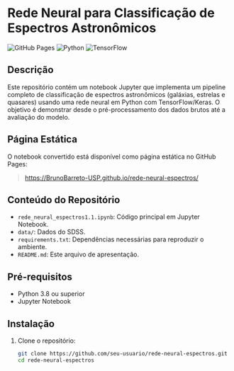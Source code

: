 # Rede Neural para Classificação de Espectros Astronômicos

![GitHub Pages](https://img.shields.io/badge/GitHub%20Pages-Disponível-blue) ![Python](https://img.shields.io/badge/Python-3.8%2B-blue) ![TensorFlow](https://img.shields.io/badge/TensorFlow-2.x-orange)

## Descrição
Este repositório contém um notebook Jupyter que implementa um pipeline completo de classificação de espectros astronômicos (galáxias, estrelas e quasares) usando uma rede neural em Python com TensorFlow/Keras. O objetivo é demonstrar desde o pré-processamento dos dados brutos até a avaliação do modelo.

## Página Estática
O notebook convertido está disponível como página estática no GitHub Pages:

> https://BrunoBarreto-USP.github.io/rede-neural-espectros/

## Conteúdo do Repositório
- `rede_neural_espectros1.1.ipynb`: Código principal em Jupyter Notebook.  
- `data/`: Dados do SDSS.  
- `requirements.txt`: Dependências necessárias para reproduzir o ambiente.  
- `README.md`: Este arquivo de apresentação.

## Pré-requisitos
- Python 3.8 ou superior  
- Jupyter Notebook  

## Instalação
1. Clone o repositório:  
   ```bash
   git clone https://github.com/seu-usuario/rede-neural-espectros.git
   cd rede-neural-espectros
